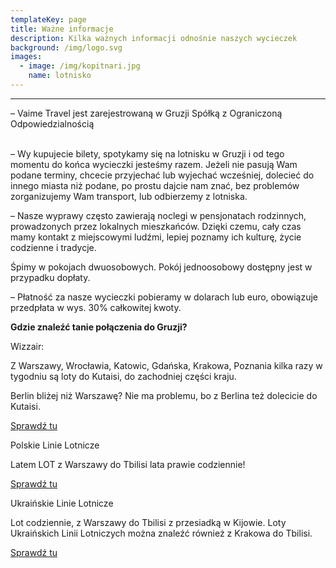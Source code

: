 ```yaml
---
templateKey: page
title: Ważne informacje
description: Kilka ważnych informacji odnośnie naszych wycieczek
background: /img/logo.svg
images:
  - image: /img/kopitnari.jpg
    name: lotnisko
---
```

********

– Vaime Travel jest zarejestrowaną w Gruzji Spółką z Ograniczoną Odpowiedzialnością

\
– Wy kupujecie bilety, spotykamy się na lotnisku w Gruzji i od tego momentu do końca wycieczki jesteśmy razem. Jeżeli nie pasują Wam podane terminy, chcecie przyjechać lub wyjechać wcześniej, dolecieć do innego miasta niż podane, po prostu dajcie nam znać, bez problemów zorganizujemy Wam transport, lub odbierzemy z lotniska.



–  Nasze wyprawy często zawierają noclegi  w pensjonatach rodzinnych, prowadzonych przez lokalnych mieszkańców. Dzięki czemu, cały czas mamy kontakt z miejscowymi ludźmi, lepiej poznamy ich kulturę, życie codzienne i tradycje.

Śpimy w pokojach dwuosobowych. Pokój jednoosobowy dostępny jest w przypadku dopłaty.



– Płatność za nasze wycieczki pobieramy w dolarach lub euro, obowiązuje przedpłata w wys. 30% całkowitej kwoty.





**Gdzie znaleźć tanie połączenia do Gruzji?**

Wizzair:

Z Warszawy, Wrocławia, Katowic, Gdańska, Krakowa, Poznania kilka razy w tygodniu są loty do Kutaisi, do zachodniej części kraju.

Berlin bliżej niż Warszawę? Nie ma problemu, bo z Berlina też dolecicie do Kutaisi.

[Sprawdź tu](https://wizzair.com/#/)



Polskie Linie Lotnicze

Latem LOT z Warszawy do Tbilisi lata prawie codziennie!

[Sprawdź tu](https://www.lot.com/pl/pl/)



Ukraińskie Linie Lotnicze

Lot codziennie, z Warszawy do Tbilisi z przesiadką w Kijowie. Loty Ukraińskich Linii Lotniczych można znaleźć również z Krakowa do Tbilisi.

[Sprawdź tu](https://www.flyuia.com/ua/en/home)
